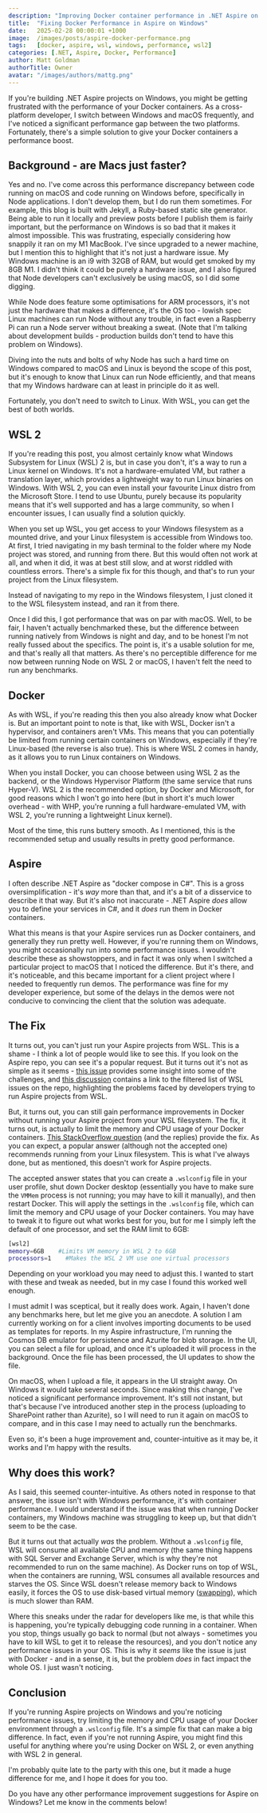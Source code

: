 ```yaml
---
description: "Improving Docker container performance in .NET Aspire on Windows by leveraging WSL 2 for better filesystem access and overall container efficiency."
title:  "Fixing Docker Performance in Aspire on Windows"
date:   2025-02-28 00:00:01 +1000
image:  /images/posts/aspire-docker-performance.png
tags:   [docker, aspire, wsl, windows, performance, wsl2]
categories: [.NET, Aspire, Docker, Performance]
author: Matt Goldman
authorTitle: Owner
avatar: "/images/authors/mattg.png"
---
```


If you're building .NET Aspire projects on Windows, you might be getting frustrated with the performance of your Docker containers. As a cross-platform developer, I switch between Windows and macOS frequently, and I've noticed a significant performance gap between the two platforms. Fortunately, there's a simple solution to give your Docker containers a performance boost.

## Background - are Macs just faster?

Yes and no. I've come across this performance discrepancy between code running on macOS and code running on Windows before, specifically in Node applications. I don't develop them, but I do run them sometimes. For example, this blog is built with Jekyll, a Ruby-based static site generator. Being able to run it locally and preview posts before I publish them is fairly important, but the performance on Windows is so bad that it makes it almost impossible. This was frustrating, especially considering how snappily it ran on my M1 MacBook. I've since upgraded to a newer machine, but I mention this to highlight that it's not just a hardware issue. My Windows machine is an i9 with 32GB of RAM, but would get smoked by my 8GB M1. I didn't think it could be purely a hardware issue, and I also figured that Node developers can't exclusively be using macOS, so I did some digging.

While Node does feature some optimisations for ARM processors, it's not just the hardware that makes a difference, it's the OS too - lowish spec Linux machines can run Node without any trouble, in fact even a Raspberry Pi can run a Node server without breaking a sweat. (Note that I'm talking about development builds - production builds don't tend to have this problem on Windows).

Diving into the nuts and bolts of why Node has such a hard time on Windows compared to macOS and Linux is beyond the scope of this post, but it's enough to know that Linux can run Node efficiently, and that means that my Windows hardware can at least in principle do it as well.

Fortunately, you don't need to switch to Linux. With WSL, you can get the best of both worlds.

## WSL 2

If you're reading this post, you almost certainly know what Windows Subsystem for Linux (WSL) 2 is, but in case you don't, it's a way to run a Linux kernel on Windows. It's not a hardware-emulated VM, but rather a translation layer, which provides a lightweight way to run Linux binaries on Windows. With WSL 2, you can even install your favourite Linux distro from the Microsoft Store. I tend to use Ubuntu, purely because its popularity means that it's well supported and has a large community, so when I encounter issues, I can usually find a solution quickly.

When you set up WSL, you get access to your Windows filesystem as a mounted drive, and your Linux filesystem is accessible from Windows too. At first, I tried navigating in my bash terminal to the folder where my Node project was stored, and running from there. But this would often not work at all, and when it did, it was at best still slow, and at worst riddled with countless errors. There's a simple fix for this though, and that's to run your project from the Linux filesystem.

Instead of navigating to my repo in the Windows filesystem, I just cloned it to the WSL filesystem instead, and ran it from there.

Once I did this, I got performance that was on par with macOS. Well, to be fair, I haven't actually benchmarked these, but the difference between running natively from Windows is night and day, and to be honest I'm not really fussed about the specifics. The point is, it's a usable solution for me, and that's really all that matters. As there's no perceptible difference for me now between running Node on WSL 2 or macOS, I haven't felt the need to run any benchmarks.

## Docker

As with WSL, if you're reading this then you also already know what Docker is. But an important point to note is that, like with WSL, Docker isn't a hypervisor, and containers aren't VMs. This means that you can potentially be limited from running certain containers on Windows, especially if they're Linux-based (the reverse is also true). This is where WSL 2 comes in handy, as it allows you to run Linux containers on Windows.

When you install Docker, you can choose between using WSL 2 as the backend, or the Windows Hypervisor Platform (the same service that runs Hyper-V). WSL 2 is the recommended option, by Docker and Microsoft, for good reasons which I won't go into here (but in short it's much lower overhead - with WHP, you're running a full hardware-emulated VM, with WSL 2, you're running a lightweight Linux kernel).

Most of the time, this runs buttery smooth. As I mentioned, this is the recommended setup and usually results in pretty good performance.

## Aspire

I often describe .NET Aspire as "docker compose in C#". This is a gross oversimplification - it's _way_ more than that, and it's a bit of a disservice to describe it that way. But it's also not inaccurate - .NET Aspire _does_ allow you to define your services in C#, and it _does_ run them in Docker containers.

What this means is that your Aspire services run as Docker containers, and generally they run pretty well. However, if you're running them on Windows, you might occasionally run into some performance issues. I wouldn't describe these as showstoppers, and in fact it was only when I switched a particular project to macOS that I noticed the difference. But it's there, and it's noticeable, and this became important for a client project where I needed to frequently run demos. The performance was fine for my developer experience, but some of the delays in the demos were not conducive to convincing the client that the solution was adequate.

## The Fix

It turns out, you can't just run your Aspire projects from WSL. This is a shame - I think a lot of people would like to see this. If you look on the Aspire repo, you can see it's a popular request. But it turns out it's not as simple as it seems - [this issue](https://github.com/dotnet/aspire/issues/1368) provides some insight into some of the challenges, and [this discussion](https://github.com/dotnet/aspire/discussions/6813) contains a link to the filtered list of WSL issues on the repo, highlighting the problems faced by developers trying to run Aspire projects from WSL.

But, it turns out, you can still gain performance improvements in Docker without running your Aspire project from your WSL filesystem. The fix, it turns out, is actually to limit the memory and CPU usage of your Docker containers. [This StackOverflow question](https://stackoverflow.com/questions/62154016/docker-on-wsl2-very-slow) (and the replies) provide the fix. As you can expect, a popular answer (although not the accepted one) recommends running from your Linux filesystem. This is what I've always done, but as mentioned, this doesn't work for Aspire projects.

The accepted answer states that you can create a `.wslconfig` file in your user profile, shut down Docker desktop (essentially you have to make sure the `VMMem` process is not running; you may have to kill it manually), and then restart Docker. This will apply the settings in the `.wslconfig` file, which can limit the memory and CPU usage of your Docker containers. You may have to tweak it to figure out what works best for you, but for me I simply left the default of one processor, and set the RAM limit to 6GB:

```bash
[wsl2]
memory=6GB    #Limits VM memory in WSL 2 to 6GB
processors=1    #Makes the WSL 2 VM use one virtual processors
```

Depending on your workload you may need to adjust this. I wanted to start with these and tweak as needed, but in my case I found this worked well enough.

I must admit I was sceptical, but it really does work. Again, I haven't done any benchmarks here, but let me give you an anecdote. A solution I am currently working on for a client involves importing documents to be used as templates for reports. In my Aspire infrastructure, I'm running the Cosmos DB emulator for persistence and Azurite for blob storage. In the UI, you can select a file for upload, and once it's uploaded it will process in the background. Once the file has been processed, the UI updates to show the file.

On macOS, when I upload a file, it appears in the UI straight away. On Windows it would take several seconds. Since making this change, I've noticed a significant performance improvement. It's still not instant, but that's because I've introduced another step in the process (uploading to SharePoint rather than Azurite), so I will need to run it again on macOS to compare, and in this case I may need to actually run the benchmarks.

Even so, it's been a huge improvement and, counter-intuitive as it may be, it works and I'm happy with the results.

## Why does this work?

As I said, this seemed counter-intuitive. As others noted in response to that answer, the issue isn't with Windows performance, it's with container performance. I would understand if the issue was that when running Docker containers, my Windows machine was struggling to keep up, but that didn't seem to be the case.

But it turns out that actually _was_ the problem. Without a `.wslconfig` file, WSL will consume all available CPU and memory (the same thing happens with SQL Server and Exchange Server, which is why they're not recommended to run on the same machine). As Docker runs on top of WSL, when the containers are running, WSL consumes all available resources and starves the OS. Since WSL doesn't release memory back to Windows easily, it forces the OS to use disk-based virtual memory ([swapping](https://www.geeksforgeeks.org/swapping-in-operating-system/)), which is much slower than RAM.

Where this sneaks under the radar for developers like me, is that while this is happening, you're typically debugging code running in a container. When you stop, things usually go back to normal (but not always - sometimes you have to kill WSL to get it to release the resources), and you don't notice any performance issues in your OS. This is why it _seems_ like the issue is just with Docker - and in a sense, it is, but the problem _does_ in fact impact the whole OS. I just wasn't noticing.

## Conclusion

If you're running Aspire projects on Windows and you're noticing performance issues, try limiting the memory and CPU usage of your Docker environment through a `.wslconfig` file. It's a simple fix that can make a big difference. In fact, even if you're not running Aspire, you might find this useful for anything where you're using Docker on WSL 2, or even anything with WSL 2 in general.

I'm probably quite late to the party with this one, but it made a huge difference for me, and I hope it does for you too.

Do you have any other performance improvement suggestions for Aspire on Windows? Let me know in the comments below!
